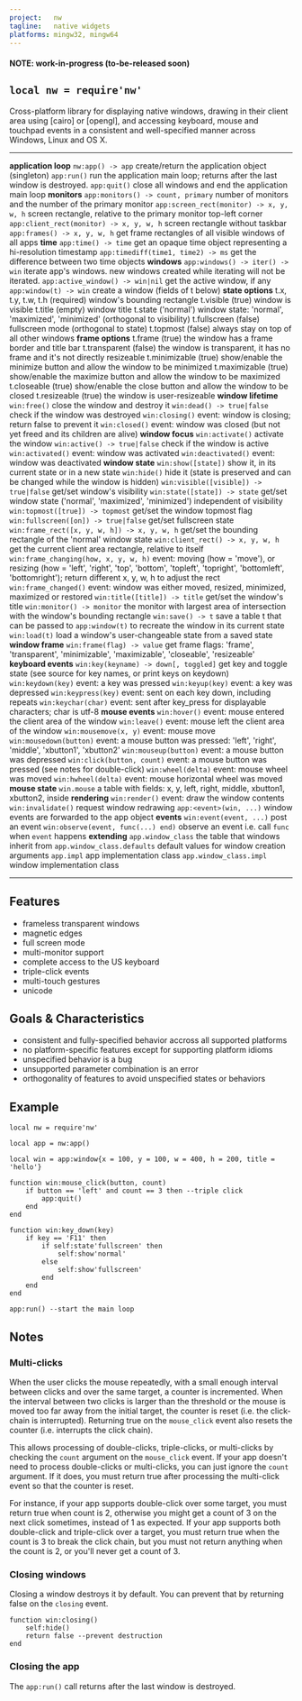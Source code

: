 ```yaml
---
project:   nw
tagline:   native widgets
platforms: mingw32, mingw64
---
```


#### NOTE: work-in-progress (to-be-released soon)

## `local nw = require'nw'`

Cross-platform library for displaying native windows, drawing in their client area using [cairo] or [opengl],
and accessing keyboard, mouse and touchpad events in a consistent and well-specified
manner across Windows, Linux and OS X.

-------------------------------------------- -----------------------------------------------------------------------------
__application loop__
`nw:app() -> app`										create/return the application object (singleton)
`app:run()`												run the application main loop; returns after the last window is destroyed.
`app:quit()`											close all windows and end the application main loop
__monitors__
`app:monitors() -> count, primary`				number of monitors and the number of the primary monitor
`app:screen_rect(monitor) -> x, y, w, h`		screen rectangle, relative to the primary monitor top-left corner
`app:client_rect(monitor) -> x, y, w, h`		screen rectangle without taskbar
`app:frames() -> x, y, w, h`						get frame rectangles of all visible windows of all apps
__time__
`app:time() -> time`									get an opaque time object representing a hi-resolution timestamp
`app:timediff(time1, time2) -> ms`				get the difference between two time objects
__windows__
`app:windows() -> iter() -> win`					iterate app's windows. new windows created while iterating will not be iterated.
`app:active_window() -> win|nil`					get the active window, if any
`app:window(t) -> win`								create a window (fields of t below)
__state options__
t.x, t.y, t.w, t.h (required)						window's bounding rectangle
t.visible (true)										window is visible
t.title (empty) 										window title
t.state ('normal')									window state: 'normal', 'maximized', 'minimized' (orthogonal to visibility)
t.fullscreen (false)									fullscreen mode (orthogonal to state)
t.topmost (false)										always stay on top of all other windows
__frame options__
t.frame (true)											the window has a frame border and title bar
t.transparent (false)								the window is transparent, it has no frame and it's not directly resizeable
t.minimizable (true)									show/enable the minimize button and allow the window to be minimized
t.maximizable (true)									show/enable the maximize button and allow the window to be maximized
t.closeable (true)									show/enable the close button and allow the window to be closed
t.resizeable (true)									the window is user-resizeable
__window lifetime__
`win:free()`											close the window and destroy it
`win:dead() -> true|false`							check if the window was destroyed
`win:closing()`										event: window is closing; return false to prevent it
`win:closed()`											event: window was closed (but not yet freed and its children are alive)
__window focus__
`win:activate()`										activate the window
`win:active() -> true|false`						check if the window is active
`win:activated()`										event: window was activated
`win:deactivated()` 									event: window was deactivated
__window state__
`win:show([state])`									show it, in its current state or in a new state
`win:hide()`											hide it (state is preserved and can be changed while the window is hidden)
`win:visible([visible]) -> true|false`			get/set window's visibility
`win:state([state]) -> state`						get/set window state ('normal', 'maximized', 'minimized') independent of visibility
`win:topmost([true]) -> topmost`					get/set the window topmost flag
`win:fullscreen([on]) -> true|false`			get/set fullscreen state
`win:frame_rect([x, y, w, h]) -> x, y, w, h`	get/set the bounding rectangle of the 'normal' window state
`win:client_rect() -> x, y, w, h`				get the current client area rectangle, relative to itself
`win:frame_changing(how, x, y, w, h)`			event: moving (how = 'move'), or resizing (how = 'left', 'right', 'top', 'bottom', 'topleft', 'topright', 'bottomleft', 'bottomright'); return different x, y, w, h to adjust the rect
`win:frame_changed()`								event: window was either moved, resized, minimized, maximized or restored
`win:title([title]) -> title`						get/set the window's title
`win:monitor() -> monitor`							the monitor with largest area of intersection with the window's bounding rectangle
`win:save() -> t`										save a table t that can be passed to `app:window(t)` to recreate the window in its current state
`win:load(t)`											load a window's user-changeable state from a saved state
__window frame__
`win:frame(flag) -> value`							get frame flags: 'frame', 'transparent', 'minimizable', 'maximizable', 'closeable', 'resizeable'
__keyboard events__
`win:key(keyname) -> down[, toggled]`			get key and toggle state (see source for key names, or print keys on keydown)
`win:keydown(key)`									event: a key was pressed
`win:keyup(key)`										event: a key was depressed
`win:keypress(key)`									event: sent on each key down, including repeats
`win:keychar(char)`									event: sent after key_press for displayable characters; char is utf-8
__mouse events__
`win:hover()`											event: mouse entered the client area of the window
`win:leave()`											event: mouse left the client area of the window
`win:mousemove(x, y)`								event: mouse move
`win:mousedown(button)`								event: a mouse button was pressed: 'left', 'right', 'middle', 'xbutton1', 'xbutton2'
`win:mouseup(button)`								event: a mouse button was depressed
`win:click(button, count)`							event: a mouse button was pressed (see notes for double-click)
`win:wheel(delta)`									event: mouse wheel was moved
`win:hwheel(delta)`									event: mouse horizontal wheel was moved
__mouse state__
`win.mouse`												a table with fields: x, y, left, right, middle, xbutton1, xbutton2, inside
__rendering__
`win:render()`											event: draw the window contents
`win:invalidate()`									request window redrawing
`app:<event>(win, ...)`								window events are forwarded to the app object
__events__
`win:event(event, ...)`								post an event
`win:observe(event, func(...) end)`				observe an event i.e. call `func` when `event` happens
__extending__
`app.window_class`									the table that windows inherit from
`app.window_class.defaults`						default values for window creation arguments
`app.impl`												app implementation class
`app.window_class.impl`								window implementation class
-------------------------------------------- -----------------------------------------------------------------------------


## Features

  * frameless transparent windows
  * magnetic edges
  * full screen mode
  * multi-monitor support
  * complete access to the US keyboard
  * triple-click events
  * multi-touch gestures
  * unicode

## Goals & Characteristics

  * consistent and fully-specified behavior accross all supported platforms
  * no platform-specific features except for supporting platform idioms
  * unspecified behavior is a bug
  * unsupported parameter combination is an error
  * orthogonality of features to avoid unspecified states or behaviors


## Example

~~~{.lua}
local nw = require'nw'

local app = nw:app()

local win = app:window{x = 100, y = 100, w = 400, h = 200, title = 'hello'}

function win:mouse_click(button, count)
	if button == 'left' and count == 3 then --triple click
		app:quit()
	end
end

function win:key_down(key)
	if key == 'F11' then
		if self:state'fullscreen' then
			self:show'normal'
		else
			self:show'fullscreen'
		end
	end
end

app:run() --start the main loop

~~~

## Notes


### Multi-clicks

When the user clicks the mouse repeatedly, with a small enough interval between clicks and over the same target,
a counter is incremented. When the interval between two clicks is larger than the threshold or the mouse is moved
too far away from the initial target, the counter is reset (i.e. the click-chain is interrupted).
Returning true on the `mouse_click` event also resets the counter (i.e. interrupts the click chain).

This allows processing of double-clicks, triple-clicks, or multi-clicks by checking the `count` argument on
the `mouse_click` event. If your app doesn't need to process double-clicks or multi-clicks, you can just ignore
the `count` argument. If it does, you must return true after processing the multi-click event so that
the counter is reset.

For instance, if your app supports double-click over some target, you must return true when count is 2,
otherwise you might get a count of 3 on the next click sometimes, instead of 1 as expected. If your app
supports both double-click and triple-click over a target, you must return true when the count is 3
to break the click chain, but you must not return anything when the count is 2, or you'll never get
a count of 3.

### Closing windows

Closing a window destroys it by default. You can prevent that by returning false on the `closing` event.

~~~{.lua}
function win:closing()
	self:hide()
	return false --prevent destruction
end
~~~

### Closing the app

The `app:run()` call returns after the last window is destroyed.

